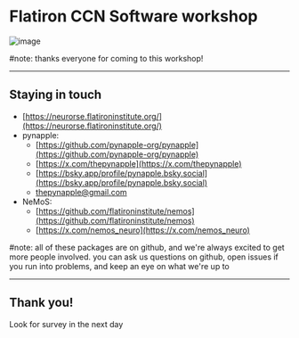 # Flatiron CCN Software workshop

![image](/assets/jan2025-banner.svg)

#note: thanks everyone for coming to this workshop!

---
## Staying in touch

- [https://neurorse.flatironinstitute.org/](https://neurorse.flatironinstitute.org/)
- pynapple: 
  - [https://github.com/pynapple-org/pynapple](https://github.com/pynapple-org/pynapple)
  - [https://x.com/thepynapple](https://x.com/thepynapple)
  - [https://bsky.app/profile/pynapple.bsky.social](https://bsky.app/profile/pynapple.bsky.social)
  - thepynapple@gmail.com
- NeMoS: 
  - [https://github.com/flatironinstitute/nemos](https://github.com/flatironinstitute/nemos)
  - [https://x.com/nemos_neuro](https://x.com/nemos_neuro)

#note: all of these packages are on github, and we're always excited to get more people involved. you can ask us questions on github, open issues if you run into problems, and keep an eye on what we're up to

---
## Thank you!

Look for survey in the next day
